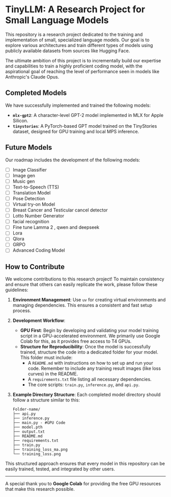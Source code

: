 # TinyLLM: A Research Project for Small Language Models

This repository is a research project dedicated to the training and implementation of small, specialized language models. Our goal is to explore various architectures and train different types of models using publicly available datasets from sources like Hugging Face.

The ultimate ambition of this project is to incrementally build our expertise and capabilities to train a highly proficient coding model, with the aspirational goal of reaching the level of performance seen in models like Anthropic's Claude Opus.

## Completed Models

We have successfully implemented and trained the following models:

*   **`mlx-gpt2`**: A character-level GPT-2 model implemented in MLX for Apple Silicon.
*   **`tinystories`**: A PyTorch-based GPT model trained on the TinyStories dataset, designed for GPU training and local MPS inference.

## Future Models

Our roadmap includes the development of the following models:

- [ ] Image Classifier
- [ ] Image gen 
- [ ] Music gen
- [ ] Text-to-Speech (TTS)
- [ ] Translation Model
- [ ] Pose Detection
- [ ] Virtual try-on Model
- [ ] Breast Cancer and Testicular cancel detector
- [ ] Lotto Number Generator
- [ ] facial recognition
- [ ] Fine tune Lamma 2 , qwen and deepseek 
- [ ] Lora 
- [ ] Qlora
- [ ] GRPO 
- [ ] Advanced Coding Model

## How to Contribute

We welcome contributions to this research project! To maintain consistency and ensure that others can easily replicate the work, please follow these guidelines:

1.  **Environment Management**: Use `uv` for creating virtual environments and managing dependencies. This ensures a consistent and fast setup process.

2.  **Development Workflow**:
    *   **GPU First**: Begin by developing and validating your model training script in a GPU-accelerated environment. We primarily use Google Colab for this, as it provides free access to T4 GPUs.
    *   **Structure for Reproducibility**: Once the model is successfully trained, structure the code into a dedicated folder for your model. This folder must include:
        *   A `README.md` with instructions on how to set up and run your code. Remember to include any training result images (like loss curves) in the README.
        *   A `requirements.txt` file listing all necessary dependencies.
        *   The core scripts: `train.py`, `inference.py`, and `api.py`.

3.  **Example Directory Structure**: Each completed model directory should follow a structure similar to this:
    ```
    Folder-name/
    ├── api.py
    ├── inference.py
    ├── main.py - #GPU Code
    ├── model.pth
    ├── output.txt
    ├── README.md
    ├── requirements.txt
    ├── train.py
    ├── training_loss_ma.png
    └── training_loss.png
    ```

This structured approach ensures that every model in this repository can be easily trained, tested, and integrated by other users.

---

A special thank you to **Google Colab** for providing the free GPU resources that make this research possible.
